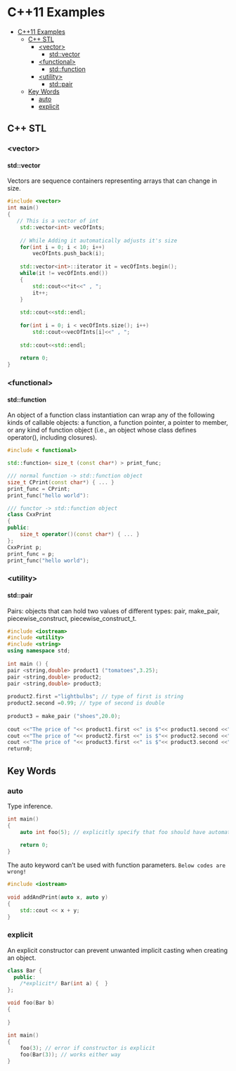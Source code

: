 # C++11 Examples
- [C++11 Examples](#c11-examples)
    - [C++ STL](#c-stl)
        - [\<vector\>](#vector)
            - [std::vector](#stdvector)
        - [\<functional\>](#functional)
            - [std::function](#stdfunction)
        - [\<utility>](#utility)
            - [std::pair](#stdpair)
    - [Key Words](#key-words)
        - [auto](#auto)
        - [explicit](#explicit)

## C++ STL

### \<vector\>

#### std::vector

Vectors are sequence containers representing arrays that can change in size.

``` C++
#include <vector>
int main()
{
   // This is a vector of int
    std::vector<int> vecOfInts;
 
    // While Adding it automatically adjusts it's size
    for(int i = 0; i < 10; i++)
        vecOfInts.push_back(i);
 
    std::vector<int>::iterator it = vecOfInts.begin();
    while(it != vecOfInts.end())
    {
        std::cout<<*it<<" , ";
        it++;
    }
 
    std::cout<<std::endl;
 
    for(int i = 0; i < vecOfInts.size(); i++)
        std::cout<<vecOfInts[i]<<" , ";
 
    std::cout<<std::endl;
 
    return 0;
}
```

### \<functional\>

#### std::function

An object of a function class instantiation can wrap any of the following kinds of callable objects: a function, a function pointer, a pointer to member, or any kind of function object (i.e., an object whose class defines operator(), including closures).

``` C++
#include < functional>  

std::function< size_t (const char*) > print_func;  

/// normal function -> std::function object  
size_t CPrint(const char*) { ... }  
print_func = CPrint;  
print_func("hello world"):  

/// functor -> std::function object  
class CxxPrint  
{  
public:  
    size_t operator()(const char*) { ... }  
};  
CxxPrint p;  
print_func = p;  
print_func("hello world");
```

### \<utility>

#### std::pair

Pairs: objects that can hold two values of different types: pair, make_pair, piecewise_construct, piecewise_construct_t.

``` C++
#include <iostream>
#include <utility>
#include <string>
using namespace std;
 
int main () {
pair <string,double> product1 ("tomatoes",3.25);
pair <string,double> product2;
pair <string,double> product3;
 
product2.first ="lightbulbs"; // type of first is string
product2.second =0.99; // type of second is double
 
product3 = make_pair ("shoes",20.0);
 
cout <<"The price of "<< product1.first <<" is $"<< product1.second <<"\n";
cout <<"The price of "<< product2.first <<" is $"<< product2.second <<"\n";
cout <<"The price of "<< product3.first <<" is $"<< product3.second <<"\n";
return0;
```

## Key Words

### auto

Type inference.
```C++
int main()
{
    auto int foo(5); // explicitly specify that foo should have automatic duration
 
    return 0;
}
```
The auto keyword can’t be used with function parameters. `Below codes are wrong!`

```C++
#include <iostream>
 
void addAndPrint(auto x, auto y)
{
    std::cout << x + y;
}
```

### explicit

An explicit constructor can prevent unwanted implicit casting when creating an object.

``` C++
class Bar {
  public:
    /*explicit*/ Bar(int a) {  }
};

void foo(Bar b)
{
    
}

int main()
{
    foo(3); // error if constructor is explicit
    foo(Bar(3)); // works either way
}
```